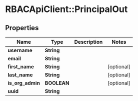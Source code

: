 # RBACApiClient::PrincipalOut

## Properties
Name | Type | Description | Notes
------------ | ------------- | ------------- | -------------
**username** | **String** |  | 
**email** | **String** |  | 
**first_name** | **String** |  | [optional] 
**last_name** | **String** |  | [optional] 
**is_org_admin** | **BOOLEAN** |  | [optional] 
**uuid** | **String** |  | 


